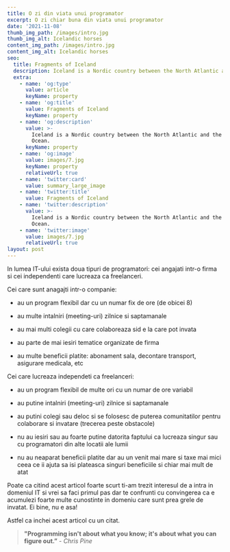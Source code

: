 ```yaml
---
title: O zi din viata unui programator
excerpt: O zi chiar buna din viata unui programator
date: '2021-11-08'
thumb_img_path: /images/intro.jpg
thumb_img_alt: Icelandic horses
content_img_path: /images/intro.jpg
content_img_alt: Icelandic horses
seo:
  title: Fragments of Iceland
  description: Iceland is a Nordic country between the North Atlantic and the Arctic Ocean.
  extra:
    - name: 'og:type'
      value: article
      keyName: property
    - name: 'og:title'
      value: Fragments of Iceland
      keyName: property
    - name: 'og:description'
      value: >-
        Iceland is a Nordic country between the North Atlantic and the Arctic
        Ocean.
      keyName: property
    - name: 'og:image'
      value: images/7.jpg
      keyName: property
      relativeUrl: true
    - name: 'twitter:card'
      value: summary_large_image
    - name: 'twitter:title'
      value: Fragments of Iceland
    - name: 'twitter:description'
      value: >-
        Iceland is a Nordic country between the North Atlantic and the Arctic
        Ocean.
    - name: 'twitter:image'
      value: images/7.jpg
      relativeUrl: true
layout: post
---
```

In lumea IT-ului exista doua tipuri de programatori: cei angajati intr-o firma si cei independenti care lucreaza ca freelanceri.


Cei care sunt anagajti intr-o companie:

*   au un program flexibil dar cu un numar fix de ore (de obicei 8)

*   au multe intalniri (meeting-uri) zilnice si saptamanale

*   au mai multi colegii cu care colaboreaza sid e la care pot invata

*   au parte de mai iesiri tematice organizate de firma

*   au multe beneficii platite: abonament sala, decontare transport, asigurare medicala, etc

Cei care lucreaza independeti ca freelanceri:

*   au un program flexibil de multe ori cu un numar de ore variabil

*   au putine intalniri (meeting-uri) zilnice si saptamanale

*   au putini colegi sau deloc si se folosesc de puterea comunitatilor pentru colaborare si invatare (trecerea peste obstacole)

*   nu au iesiri sau au foarte putine datorita faptului ca lucreaza singur sau cu programatori din alte locatii ale lumii

*   nu au neaparat beneficii platite dar au un venit mai mare si taxe mai mici ceea ce ii ajuta sa isi plateasca singuri beneficiile si chiar mai mult de atat

Poate ca citind acest articol foarte scurt ti-am trezit interesul de a intra in domeniul IT si  vrei sa faci primul pas dar te confrunti cu convingerea ca e acumulezi foarte multe cunostinte in domeniu care sunt prea grele de invatat. Ei bine, nu e asa!

Astfel ca inchei acest articol cu un citat.

> **"Programming isn't about what you know; it's about what you can figure out.”** - *Chris Pine*
